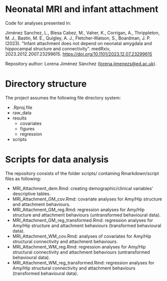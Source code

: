 # Neonatal MRI and infant attachment

Code for analyses presented in: 

Jiménez Sanchez, L., Blesa Cabez, M., Vaher, K., Corrigan, A., Thrippleton, M. J., Bastin, M. E., Quigley, A. J., Fletcher-Watson, S., Boardman, J. P. (2023). "Infant attachment does not depend on neonatal amygdala and hippocampal structure and connectivity". medRxiv, 2023.2012.2007.23299615. https://doi.org/10.1101/2023.12.07.23299615 

Repository author: Lorena Jiménez Sánchez (lorena.jimenezs@ed.ac.uk).


# Directory structure

The project assumes the following file directory system:
- .Rproj.file
- raw_data
- results
	- covariates
	- figures
	- regression
- scripts


# Scripts for data analysis

The repository consists of the folder scripts/ containing Rmarkdown/script files as following:

- MRI_Attachment_dem.Rmd: creating demographic/clinical variables' descriptive tables.
- MRI_Attachment_GM_cov.Rmd: covariate analyses for Amy/Hip structure and attachment behaviours.
- MRI_Attachment_GM_reg.Rmd: regression analyses for Amy/Hip structure and attachment behaviours (untransformed behavioural data).
- MRI_Attachment_GM_reg_transformed.Rmd: regression analyses for Amy/Hip structure and attachment behaviours (transformed behavioural data).		
- MRI_Attachment_WM_cov.Rmd: analyses of covariates for Amy/Hip structural connectivity and attachment behaviours.
- MRI_Attachment_WM_reg.Rmd: regression analyses for Amy/Hip structural connectivity and attachment behaviours (untransformed behavioural data).
- MRI_Attachment_WM_reg_transformed.Rmd: regression analyses for Amy/Hip structural connectivity and attachment behaviours (transformed behavioural data).
	
